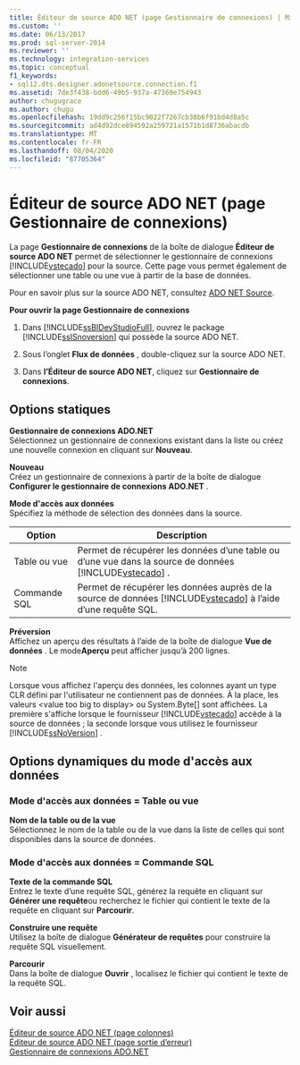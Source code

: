 ```yaml
---
title: Éditeur de source ADO NET (page Gestionnaire de connexions) | Microsoft Docs
ms.custom: ''
ms.date: 06/13/2017
ms.prod: sql-server-2014
ms.reviewer: ''
ms.technology: integration-services
ms.topic: conceptual
f1_keywords:
- sql12.dts.designer.adonetsource.connection.f1
ms.assetid: 7de3f438-bdd6-49b5-937a-47369e754943
author: chugugrace
ms.author: chugu
ms.openlocfilehash: 19dd9c256f15bc9022f7267cb38b6f91bd4d8a5c
ms.sourcegitcommit: ad4d92dce894592a259721a1571b1d8736abacdb
ms.translationtype: MT
ms.contentlocale: fr-FR
ms.lasthandoff: 08/04/2020
ms.locfileid: "87705364"
---
```

# <a name="ado-net-source-editor-connection-manager-page"></a>Éditeur de source ADO NET (page Gestionnaire de connexions)
  La page **Gestionnaire de connexions** de la boîte de dialogue **Éditeur de source ADO NET** permet de sélectionner le gestionnaire de connexions [!INCLUDE[vstecado](../includes/vstecado-md.md)] pour la source. Cette page vous permet également de sélectionner une table ou une vue à partir de la base de données.  
  
 Pour en savoir plus sur la source ADO NET, consultez [ADO NET Source](data-flow/ado-net-source.md).  
  
 **Pour ouvrir la page Gestionnaire de connexions**  
  
1.  Dans [!INCLUDE[ssBIDevStudioFull](../includes/ssbidevstudiofull-md.md)], ouvrez le package [!INCLUDE[ssISnoversion](../includes/ssisnoversion-md.md)] qui possède la source ADO NET.  
  
2.  Sous l’onglet **Flux de données** , double-cliquez sur la source ADO NET.  
  
3.  Dans **l’Éditeur de source ADO NET**, cliquez sur **Gestionnaire de connexions**.  
  
## <a name="static-options"></a>Options statiques  
 **Gestionnaire de connexions ADO.NET**  
 Sélectionnez un gestionnaire de connexions existant dans la liste ou créez une nouvelle connexion en cliquant sur **Nouveau**.  
  
 **Nouveau**  
 Créez un gestionnaire de connexions à partir de la boîte de dialogue **Configurer le gestionnaire de connexions ADO.NET** .  
  
 **Mode d'accès aux données**  
 Spécifiez la méthode de sélection des données dans la source.  
  
|Option|Description|  
|------------|-----------------|  
|Table ou vue|Permet de récupérer les données d’une table ou d’une vue dans la source de données [!INCLUDE[vstecado](../includes/vstecado-md.md)] .|  
|Commande SQL|Permet de récupérer les données auprès de la source de données [!INCLUDE[vstecado](../includes/vstecado-md.md)] à l’aide d’une requête SQL.|  
  
 **Préversion**  
 Affichez un aperçu des résultats à l’aide de la boîte de dialogue **Vue de données** . Le mode**Aperçu** peut afficher jusqu’à 200 lignes.  
  
> [!NOTE]  
>  Lorsque vous affichez l'aperçu des données, les colonnes ayant un type CLR défini par l'utilisateur ne contiennent pas de données. À la place, les valeurs \<value too big to display> ou System.Byte[] sont affichées. La première s'affiche lorsque le fournisseur [!INCLUDE[vstecado](../includes/vstecado-md.md)] accède à la source de données ; la seconde lorsque vous utilisez le fournisseur [!INCLUDE[ssNoVersion](../includes/ssnoversion-md.md)] .  
  
## <a name="data-access-mode-dynamic-options"></a>Options dynamiques du mode d'accès aux données  
  
### <a name="data-access-mode--table-or-view"></a>Mode d'accès aux données = Table ou vue  
 **Nom de la table ou de la vue**  
 Sélectionnez le nom de la table ou de la vue dans la liste de celles qui sont disponibles dans la source de données.  
  
### <a name="data-access-mode--sql-command"></a>Mode d'accès aux données = Commande SQL  
 **Texte de la commande SQL**  
 Entrez le texte d’une requête SQL, générez la requête en cliquant sur **Générer une requête**ou recherchez le fichier qui contient le texte de la requête en cliquant sur **Parcourir**.  
  
 **Construire une requête**  
 Utilisez la boîte de dialogue **Générateur de requêtes** pour construire la requête SQL visuellement.  
  
 **Parcourir**  
 Dans la boîte de dialogue **Ouvrir** , localisez le fichier qui contient le texte de la requête SQL.  
  
## <a name="see-also"></a>Voir aussi  
 [Éditeur de source ADO NET &#40;page colonnes&#41;](../../2014/integration-services/ado-net-source-editor-columns-page.md)   
 [Éditeur de source ADO NET &#40;page sortie d’erreur&#41;](../../2014/integration-services/ado-net-source-editor-error-output-page.md)   
 [Gestionnaire de connexions ADO.NET](connection-manager/ado-net-connection-manager.md)  
  
  

